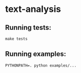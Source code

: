 # text-analysis


## Running tests:

```
make tests
```

## Running examples:

```
PYTHONPATH=. python examples/...
```
